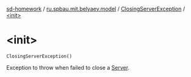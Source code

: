 [sd-homework](../../index.md) / [ru.spbau.mit.belyaev.model](../index.md) / [ClosingServerException](index.md) / [&lt;init&gt;](.)

# &lt;init&gt;

`ClosingServerException()`

Exception to throw when failed to close a [Server](../-server/index.md).

